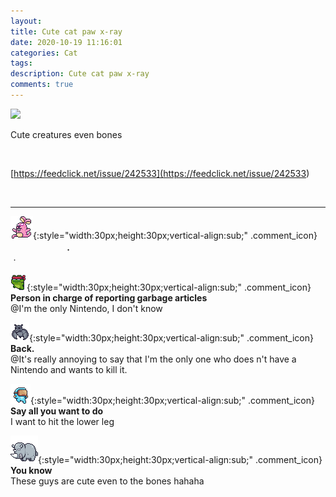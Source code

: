 ```yaml
---
layout: 
title: Cute cat paw x-ray
date: 2020-10-19 11:16:01
categories: Cat
tags: 
description: Cute cat paw x-ray
comments: true
---
```


![](https://blog.kakaocdn.net/dn/bxeGEh/btqLbl6vjLH/60t3upSi6hV09WO4k4H8cK/img.jpg)

Cute creatures even bones

​

[https://feedclick.net/issue/242533](<https://feedclick.net/issue/242533>)

​

* * *

![comment](/assets/character/bunny.png){:style="width:30px;height:30px;vertical-align:sub;" .comment_icon} **ㅤㅤㅤㅤㅤㅤㅤ.**  
ㆍ   
  
![comment](/assets/character/frog.png){:style="width:30px;height:30px;vertical-align:sub;" .comment_icon} **Person in charge of reporting garbage articles**  
@I'm the only Nintendo, I don't know  
  
![comment](/assets/character/bat.png){:style="width:30px;height:30px;vertical-align:sub;" .comment_icon} **Back.**  
@It's really annoying to say that I'm the only one who does n't have a Nintendo and wants to kill it.  
  
![comment](/assets/character/goggle.png){:style="width:30px;height:30px;vertical-align:sub;" .comment_icon} **Say all you want to do**  
I want to hit the lower leg   
  
![comment](/assets/character/rino.png){:style="width:30px;height:30px;vertical-align:sub;" .comment_icon} **You know**  
These guys are cute even to the bones hahaha   
  

